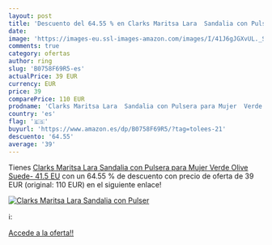 ```yaml
---
layout: post
title: 'Descuento del 64.55 % en Clarks Maritsa Lara  Sandalia con Pulser'
date: 
image: 'https://images-eu.ssl-images-amazon.com/images/I/41J6gJGXvUL._SL200_.jpg'
comments: true
category: ofertas
author: ring
slug: 'B0758F69R5-es'
actualPrice: 39 EUR
currency: EUR
price: 39
comparePrice: 110 EUR
prodname: 'Clarks Maritsa Lara  Sandalia con Pulsera para Mujer  Verde  Olive Suede-   41.5 EU'
country: 'es'
flag: '🇪🇸'
buyurl: 'https://www.amazon.es/dp/B0758F69R5/?tag=tolees-21'
descuento: '64.55'
average: '39'
---
```


Tienes [Clarks Maritsa Lara  Sandalia con Pulsera para Mujer  Verde  Olive Suede-   41.5 EU](https://www.amazon.es/dp/B0758F69R5/?tag=tolees-21) con un 64.55 % de descuento con precio de oferta de 39 EUR (original: 110 EUR) en el siguiente enlace!

[![Clarks Maritsa Lara  Sandalia con Pulser](https://images-eu.ssl-images-amazon.com/images/I/41J6gJGXvUL._SL200_.jpg)](https://www.amazon.es/dp/B0758F69R5/?tag=tolees-21)

ℹ️:


[Accede a la oferta!!](https://www.amazon.es/dp/B0758F69R5/?tag=tolees-21)
